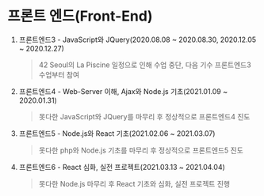 # 프론트 엔드(Front-End)
1. 프론트엔드3 - JavaScript와 JQuery(2020.08.08 ~ 2020.08.30, 2020.12.05 ~ 2020.12.27)
    > 42 Seoul의 La Piscine 일정으로 인해 수업 중단, 다음 기수 프론트엔드3 수업부터 참여
2. 프론트엔드4 - Web-Server 이해, Ajax와 Node.js 기초(2021.01.09 ~ 2020.01.31)
    > 못다한 JavaScript와 JQuery를 마무리 후 정상적으로 프론트엔드4 진도
3. 프론트엔드5 - Node.js와 React 기초(2021.02.06 ~ 2021.03.07)
    > 못다한 php와 Node.js 기초를 마무리 후 정상적으로 프론트엔드5 진도
4. 프론트엔드6 - React 심화, 실전 프로젝트(2021.03.13 ~ 2021.04.04)
    > 못다한 Node.js 마무리 후 React 기초와 심화, 실전 프로젝트 진행
